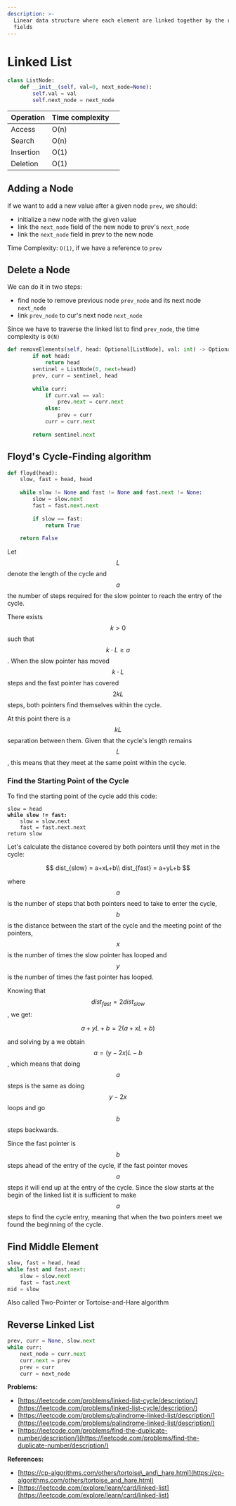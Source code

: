```yaml
---
description: >-
  Linear data structure where each element are linked together by the reference
  fields
---
```


# Linked List

```python
class ListNode:
    def __init__(self, val=0, next_node=None):
        self.val = val
        self.next_node = next_node
```

<table><thead><tr><th>Operation</th><th>Time complexity</th><th data-hidden></th></tr></thead><tbody><tr><td>Access</td><td><span class="math">O(n)</span></td><td></td></tr><tr><td>Search</td><td><span class="math">O(n)</span></td><td></td></tr><tr><td>Insertion</td><td><span class="math">O(1)</span></td><td></td></tr><tr><td>Deletion</td><td><span class="math">O(1)</span></td><td></td></tr></tbody></table>





## Adding a Node

if we want to add a new value after a given node `prev`, we should:

* initialize a new node with the given value
* link the `next_node` field of the new node to prev's `next_node`
* link the `next_node` field in prev to the new node

Time Complexity: `O(1)`, if we have a reference to `prev`



## Delete a Node

We can do it in two steps:

* find node to remove previous node `prev_node` and its next node `next_node`
* link `prev_node` to cur's next node `next_node`

Since we have to traverse the linked list to find `prev_node`, the time complexity is `O(N)`

```python
def removeElements(self, head: Optional[ListNode], val: int) -> Optional[ListNode]:
        if not head:
            return head
        sentinel = ListNode(0, next=head)
        prev, curr = sentinel, head
        
        while curr:
            if curr.val == val:
                prev.next = curr.next
            else:
                prev = curr
            curr = curr.next
        
        return sentinel.next
```





## Floyd's Cycle-Finding algorithm

```python
def floyd(head):
    slow, fast = head, head
    
    while slow != None and fast != None and fast.next != None:
        slow = slow.next
        fast = fast.next.next
        
        if slow == fast:
            return True
    
    return False
```

Let $$L$$ denote the length of the cycle and $$a$$ the number of steps required for the slow pointer to reach the entry of the cycle.

There exists $$k>0$$ such that $$k\cdot L\ge a$$. When the slow pointer has moved $$k\cdot L$$ steps and the fast pointer has covered $$2 k L$$ steps, both pointers find themselves within the cycle.

At this point there is a $$kL$$ separation between them. Given that the cycle's length remains $$L$$, this means that they meet at the same point within the cycle.



### Find the Starting Point of the Cycle

To find the starting point of the cycle add this code:

<pre class="language-python"><code class="lang-python">slow = head
<strong>while slow != fast:
</strong>    slow = slow.next
    fast = fast.next.next
return slow
</code></pre>

Let's calculate the distance covered by both pointers until they met in the cycle:

$$
dist_{slow} = a+xL+b\\
dist_{fast} = a+yL+b
$$

where $$a$$ is the number of steps that both pointers need to take to enter the cycle, $$b$$ is the distance between the start of the cycle and the meeting point of the pointers, $$x$$is the number of times the slow pointer has looped and $$y$$is the number of times the fast pointer has looped.

Knowing that $$dist_{fast} = 2dist_{slow}$$, we get:

$$
a+yL+b=2(a+xL+b)
$$

and solving by a we obtain $$a=(y-2x)L-b$$, which means that doing $$a$$ steps is the same as doing $$y-2x$$ loops and go $$b$$ steps backwards.&#x20;

Since the fast pointer is $$b$$ steps ahead of the entry of the cycle, if the fast pointer moves $$a$$ steps it will end up at the entry of the cycle. Since the slow starts at the begin of the linked list it is sufficient to make $$a$$ steps to find the cycle entry, meaning that when the two pointers meet we found the beginning of the cycle.



## Find Middle Element

```python
slow, fast = head, head
while fast and fast.next:
    slow = slow.next
    fast = fast.next
mid = slow
```

Also called Two-Pointer or Tortoise-and-Hare algorithm



## Reverse Linked List

```python
prev, curr = None, slow.next
while curr:
    next_node = curr.next
    curr.next = prev
    prev = curr
    curr = next_node
```





**Problems:**

* [https://leetcode.com/problems/linked-list-cycle/description/](https://leetcode.com/problems/linked-list-cycle/description/)
* [https://leetcode.com/problems/palindrome-linked-list/description/](https://leetcode.com/problems/palindrome-linked-list/description/)
* [https://leetcode.com/problems/find-the-duplicate-number/description/](https://leetcode.com/problems/find-the-duplicate-number/description/)



**References:**

* [https://cp-algorithms.com/others/tortoise\_and\_hare.html](https://cp-algorithms.com/others/tortoise_and_hare.html)
* [https://leetcode.com/explore/learn/card/linked-list](https://leetcode.com/explore/learn/card/linked-list)



